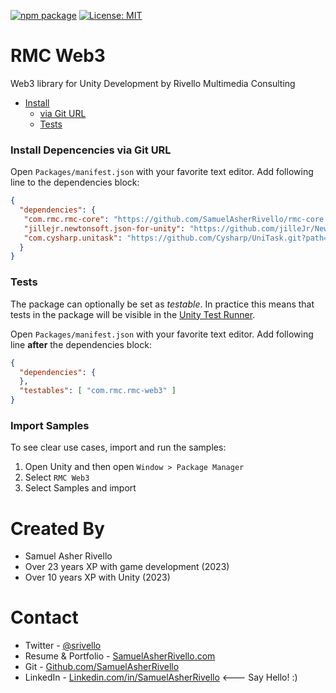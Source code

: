 [![npm package](https://img.shields.io/npm/v/com.rmc.rmc-web3)](https://www.npmjs.com/package/com.rmc.rmc-web3)
[![License: MIT](https://img.shields.io/badge/License-MIT-green.svg)](https://opensource.org/licenses/MIT)

# RMC Web3

Web3 library for Unity Development by Rivello Multimedia Consulting

- [Install](#install)
  - [via Git URL](#via-git-url)
  - [Tests](#tests)


<!-- toc -->

### Install Depencencies via Git URL


Open `Packages/manifest.json` with your favorite text editor. Add following line to the dependencies block:
```json
{
  "dependencies": {
   "com.rmc.rmc-core": "https://github.com/SamuelAsherRivello/rmc-core.git",
   "jillejr.newtonsoft.json-for-unity": "https://github.com/jilleJr/Newtonsoft.Json-for-Unity.git#upm",
   "com.cysharp.unitask": "https://github.com/Cysharp/UniTask.git?path=src/UniTask/Assets/Plugins/UniTask"
  }
}
```

### Tests

The package can optionally be set as *testable*.
In practice this means that tests in the package will be visible in the [Unity Test Runner](https://docs.unity3d.com/2017.4/Documentation/Manual/testing-editortestsrunner.html).

Open `Packages/manifest.json` with your favorite text editor. Add following line **after** the dependencies block:
```json
{
  "dependencies": {
  },
  "testables": [ "com.rmc.rmc-web3" ]
}
```

### Import Samples
To see clear use cases, import and run the samples:

1. Open Unity and then open `Window > Package Manager`
1. Select `RMC Web3` 
1. Select Samples and import

Created By
=============

- Samuel Asher Rivello 
- Over 23 years XP with game development (2023)
- Over 10 years XP with Unity (2023)

Contact
=============

- Twitter - <a href="https://twitter.com/srivello/">@srivello</a>
- Resume & Portfolio - <a href="http://www.SamuelAsherRivello.com">SamuelAsherRivello.com</a>
- Git - <a href="https://github.com/SamuelAsherRivello/">Github.com/SamuelAsherRivello</a>
- LinkedIn - <a href="https://Linkedin.com/in/SamuelAsherRivello">Linkedin.com/in/SamuelAsherRivello</a> <--- Say Hello! :)




